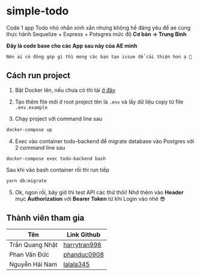 # simple-todo

Code 1 app Todo nhỏ nhắn xinh xắn nhưng không hề đáng yêu để ae cùng thực hành Sequelize + Express + Potsgres mức độ **Cơ bản -> Trung Bình**

**Đây là code base cho các App sau này của AE mình**

```bash
Nên ai có đóng góp gì thì mong các bạn tạo issue để cải thiện hơn ạ 🥳
```

## Cách run project

1. Bật Docker lên, nếu chưa có thì tải [ở đây](https://www.docker.com/products/docker-desktop)

2. Tạo thêm file mới ở root project tên là `.env` và lấy dữ liệu copy từ file `.env.example`

3. Chạy project với command line sau

```bash
docker-compose up
```

4. Exec vào container todo-backend để migrate database vào Postgres với 2 command line sau

```bash
docker-compose exec todo-backend bash
```

Sau khi vào bash container rồi thì run tiếp

```bash
yarn db:migrate
```

5. Ok, ngon rồi, bây giờ thì test API các thứ thôi! Nhớ thêm vào **Header** mục **Authorization** với **Bearer Token** từ khi Login vào nhé 😎

## Thành viên tham gia

| Tên             | Link Github                                     |
| --------------- | ----------------------------------------------- |
| Trần Quang Nhật | [harrytran998](https://github.com/harrytran998) |
| Phan Văn Đức    | [phanduc0908](https://github.com/phanduc0908)   |
| Nguyễn Hải Nam  | [lalala345](https://github.com/lalala345)       |
